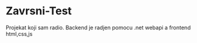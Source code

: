 # Zavrsni-Test
Projekat koji sam radio. Backend je radjen pomocu .net webapi a frontend html,css,js

